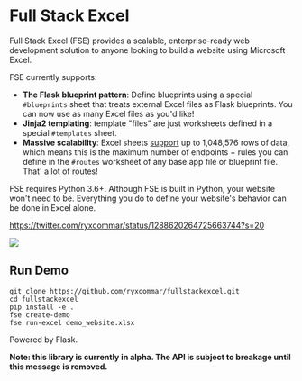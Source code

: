 # Full Stack Excel

Full Stack Excel (FSE) provides a scalable, enterprise-ready web development solution to anyone looking to build a website using Microsoft Excel.

FSE currently supports:

- **The Flask blueprint pattern**: Define blueprints using a special `#blueprints` sheet that treats external Excel files as Flask blueprints. You can now use as many Excel files as you'd like!
- **Jinja2 templating**: template "files" are just worksheets defined in a special `#templates` sheet.
- **Massive scalability**: Excel sheets [support](https://support.microsoft.com/en-us/office/excel-specifications-and-limits-1672b34d-7043-467e-8e27-269d656771c3) up to 1,048,576 rows of data, which means this is the maximum number of endpoints + rules you can define in the `#routes` worksheet of any base app file or blueprint file. That' a lot of routes!

FSE requires Python 3.6+. Although FSE is built in Python, your website won't need to be. Everything you do to define your website's behavior can be done in Excel alone.

https://twitter.com/ryxcommar/status/1288620264725663744?s=20

![](https://pbs.twimg.com/media/EeJY1N5WoAA0sD3?format=png&name=900x900)

## Run Demo

```shell script
git clone https://github.com/ryxcommar/fullstackexcel.git
cd fullstackexcel
pip install -e .
fse create-demo
fse run-excel demo_website.xlsx
```

Powered by Flask.

**Note: this library is currently in alpha. The API is subject to breakage until this message is removed.**
